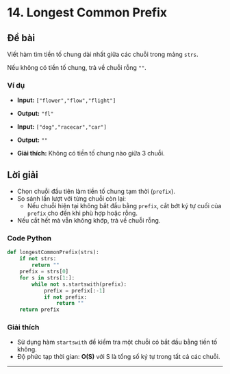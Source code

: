 # 14. Longest Common Prefix

## Đề bài

Viết hàm tìm tiền tố chung dài nhất giữa các chuỗi trong mảng `strs`.

Nếu không có tiền tố chung, trả về chuỗi rỗng `""`.

### Ví dụ

- **Input:** `["flower","flow","flight"]`
- **Output:** `"fl"`

- **Input:** `["dog","racecar","car"]`
- **Output:** `""`
- **Giải thích:** Không có tiền tố chung nào giữa 3 chuỗi.

## Lời giải

- Chọn chuỗi đầu tiên làm tiền tố chung tạm thời (`prefix`).
- So sánh lần lượt với từng chuỗi còn lại:
  - Nếu chuỗi hiện tại không bắt đầu bằng `prefix`, cắt bớt ký tự cuối của `prefix` cho đến khi phù hợp hoặc rỗng.
- Nếu cắt hết mà vẫn không khớp, trả về chuỗi rỗng.

### Code Python

```python
def longestCommonPrefix(strs):
    if not strs:
        return ""
    prefix = strs[0]
    for s in strs[1:]:
        while not s.startswith(prefix):
            prefix = prefix[:-1]
            if not prefix:
                return ""
    return prefix
```

### Giải thích

- Sử dụng hàm `startswith` để kiểm tra một chuỗi có bắt đầu bằng tiền tố không.
- Độ phức tạp thời gian: **O(S)** với S là tổng số ký tự trong tất cả các chuỗi.

---
